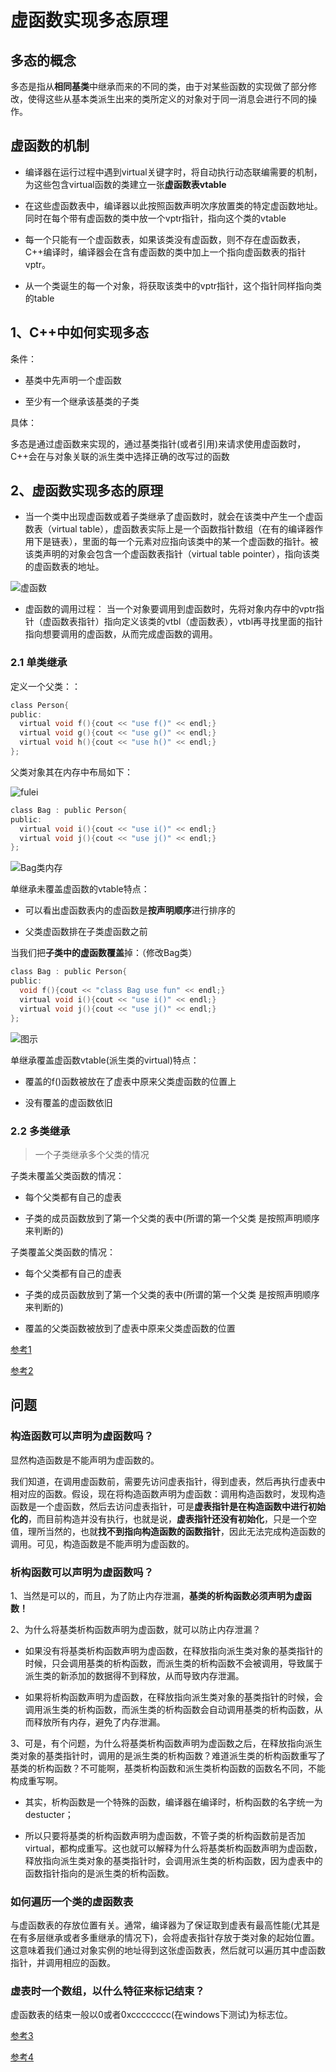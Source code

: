 # 虚函数实现多态原理

## 多态的概念

多态是指从**相同基类**中继承而来的不同的类，由于对某些函数的实现做了部分修改，使得这些从基本类派生出来的类所定义的对象对于同一消息会进行不同的操作。

## 虚函数的机制

- 编译器在运行过程中遇到virtual关键字时，将自动执行动态联编需要的机制，为这些包含virtual函数的类建立一张**虚函数表vtable**

- 在这些虚函数表中，编译器以此按照函数声明次序放置类的特定虚函数地址。同时在每个带有虚函数的类中放一个vptr指针，指向这个类的vtable

- 每一个只能有一个虚函数表，如果该类没有虚函数，则不存在虚函数表，C++编译时，编译器会在含有虚函数的类中加上一个指向虚函数表的指针vptr。

- 从一个类诞生的每一个对象，将获取该类中的vptr指针，这个指针同样指向类的table

## 1、C++中如何实现多态

条件：

- 基类中先声明一个虚函数

- 至少有一个继承该基类的子类

具体：

多态是通过虚函数来实现的，通过基类指针(或者引用)来请求使用虚函数时，C++会在与对象关联的派生类中选择正确的改写过的函数

## 2、虚函数实现多态的原理

- 当一个类中出现虚函数或着子类继承了虚函数时，就会在该类中产生一个虚函数表（virtual table），虚函数表实际上是一个函数指针数组（在有的编译器作用下是链表），里面的每一个元素对应指向该类中的某一个虚函数的指针。被该类声明的对象会包含一个虚函数表指针（virtual table pointer），指向该类的虚函数表的地址。

![虚函数](https://img-blog.csdnimg.cn/20210530004500302.jpg?x-oss-process=image/watermark,type_ZmFuZ3poZW5naGVpdGk,shadow_10,text_aHR0cHM6Ly9ibG9nLmNzZG4ubmV0L3dlaXhpbl80NDY5MzYyNQ==,size_16,color_FFFFFF,t_70#pic_center)

- 虚函数的调用过程： 当一个对象要调用到虚函数时，先将对象内存中的vptr指针（虚函数表指针）指向定义该类的vtbl（虚函数表），vtbl再寻找里面的指针指向想要调用的虚函数，从而完成虚函数的调用。

### 2.1 单类继承

定义一个父类：：

```C
class Person{
public:
  virtual void f(){cout << "use f()" << endl;}
  virtual void g(){cout << "use g()" << endl;}
  virtual void h(){cout << "use h()" << endl;}
};
```

父类对象其在内存中布局如下：

![fulei](https://img-blog.csdnimg.cn/20210530231715795.jpg?x-oss-process=image/watermark,type_ZmFuZ3poZW5naGVpdGk,shadow_10,text_aHR0cHM6Ly9ibG9nLmNzZG4ubmV0L3dlaXhpbl80NDY5MzYyNQ==,size_16,color_FFFFFF,t_70#pic_center)

```C
class Bag : public Person{
public:
  virtual void i(){cout << "use i()" << endl;}
  virtual void j(){cout << "use j()" << endl;}
};
```

![Bag类内存](https://img-blog.csdnimg.cn/20210530231736156.jpg?x-oss-process=image/watermark,type_ZmFuZ3poZW5naGVpdGk,shadow_10,text_aHR0cHM6Ly9ibG9nLmNzZG4ubmV0L3dlaXhpbl80NDY5MzYyNQ==,size_16,color_FFFFFF,t_70#pic_center)

单继承未覆盖虚函数的vtable特点：

- 可以看出虚函数表内的虚函数是**按声明顺序**进行排序的

- 父类虚函数排在子类虚函数之前

当我们把**子类中的虚函数覆盖**掉：（修改Bag类）

```C
class Bag : public Person{
public:
  void f(){cout << "class Bag use fun" << endl;}
  virtual void i(){cout << "use i()" << endl;}
  virtual void j(){cout << "use j()" << endl;}
}; 
```

![图示](https://img-blog.csdnimg.cn/20210530231801182.jpg?x-oss-process=image/watermark,type_ZmFuZ3poZW5naGVpdGk,shadow_10,text_aHR0cHM6Ly9ibG9nLmNzZG4ubmV0L3dlaXhpbl80NDY5MzYyNQ==,size_16,color_FFFFFF,t_70#pic_center)

单继承覆盖虚函数vtable(派生类的virtual)特点：

- 覆盖的f()函数被放在了虚表中原来父类虚函数的位置上

- 没有覆盖的虚函数依旧

### 2.2 多类继承

>一个子类继承多个父类的情况

子类未覆盖父类函数的情况：

- 每个父类都有自己的虚表

- 子类的成员函数放到了第一个父类的表中(所谓的第一个父类 是按照声明顺序来判断的)

子类覆盖父类函数的情况：

- 每个父类都有自己的虚表

- 子类的成员函数放到了第一个父类的表中(所谓的第一个父类 是按照声明顺序来判断的)

- 覆盖的父类函数被放到了虚表中原来父类虚函数的位置

[参考1](https://blog.csdn.net/weixin_44693625/article/details/117393578?ops_request_misc=%257B%2522request%255Fid%2522%253A%2522166065110716782414929127%2522%252C%2522scm%2522%253A%252220140713.130102334.pc%255Fall.%2522%257D&request_id=166065110716782414929127&biz_id=0&utm_medium=distribute.pc_search_result.none-task-blog-2~all~first_rank_ecpm_v1~hot_rank-4-117393578-null-null.142^v41^pc_rank_34_2,185^v2^control&utm_term=%E5%A4%9A%E6%80%81%E5%AE%9E%E7%8E%B0%E5%8E%9F%E7%90%86%EF%BC%8C%E8%99%9A%E5%87%BD%E6%95%B0&spm=1018.2226.3001.4187)

[参考2](https://blog.csdn.net/qq_24309981/article/details/89102183?ops_request_misc=%257B%2522request%255Fid%2522%253A%2522166065110716782414929127%2522%252C%2522scm%2522%253A%252220140713.130102334.pc%255Fall.%2522%257D&request_id=166065110716782414929127&biz_id=0&utm_medium=distribute.pc_search_result.none-task-blog-2~all~first_rank_ecpm_v1~hot_rank-3-89102183-null-null.142^v41^pc_rank_34_2,185^v2^control&utm_term=%E5%A4%9A%E6%80%81%E5%AE%9E%E7%8E%B0%E5%8E%9F%E7%90%86%EF%BC%8C%E8%99%9A%E5%87%BD%E6%95%B0&spm=1018.2226.3001.4187)

## 问题

### 构造函数可以声明为虚函数吗？

显然构造函数是不能声明为虚函数的。

我们知道，在调用虚函数前，需要先访问虚表指针，得到虚表，然后再执行虚表中相对应的函数。假设，现在将构造函数声明为虚函数：调用构造函数时，发现构造函数是一个虚函数，然后去访问虚表指针，可是**虚表指针是在构造函数中进行初始化的**，而目前构造并没有执行，也就是说，**虚表指针还没有初始化**，只是一个空值，理所当然的，也就**找不到指向构造函数的函数指针**，因此无法完成构造函数的调用。可见，构造函数是不能声明为虚函数的。

### 析构函数可以声明为虚函数吗？

1、当然是可以的，而且，为了防止内存泄漏，**基类的析构函数必须声明为虚函数！**

2、为什么将基类析构函数声明为虚函数，就可以防止内存泄漏？

- 如果没有将基类析构函数声明为虚函数，在释放指向派生类对象的基类指针的时候，只会调用基类的析构函数，而派生类的析构函数不会被调用，导致属于派生类的新添加的数据得不到释放，从而导致内存泄漏。

- 如果将析构函数声明为虚函数，在释放指向派生类对象的基类指针的时候，会调用派生类的析构函数，而派生类的析构函数会自动调用基类的析构函数，从而释放所有内存，避免了内存泄漏。

3、可是，有个问题，为什么将基类析构函数声明为虚函数之后，在释放指向派生类对象的基类指针时，调用的是派生类的析构函数？难道派生类的析构函数重写了基类的析构函数？不可能啊，基类析构函数和派生类析构函数的函数名不同，不能构成重写啊。

- 其实，析构函数是一个特殊的函数，编译器在编译时，析构函数的名字统一为destucter；

- 所以只要将基类的析构函数声明为虚函数，不管子类的析构函数前是否加virtual，都构成重写。这也就可以解释为什么将基类析构函数声明为虚函数，释放指向派生类对象的基类指针时，会调用派生类的析构函数，因为虚表中的函数指针指向的是派生类的析构函数。

### 如何遍历一个类的虚函数表

与虚函数表的存放位置有关。通常，编译器为了保证取到虚表有最高性能(尤其是在有多层继承或者多重继承的情况下)，会将虚表指针存放于类对象的起始位置。这意味着我们通过对象实例的地址得到这张虚函数表，然后就可以遍历其中虚函数指针，并调用相应的函数。

### 虚表时一个数组，以什么特征来标记结束？

虚函数表的结束一般以0或者0xcccccccc(在windows下测试)为标志位。

[参考3](https://blog.csdn.net/lihao21/article/details/50688337)

[参考4](https://blog.csdn.net/han8040laixin/article/details/81704165)
